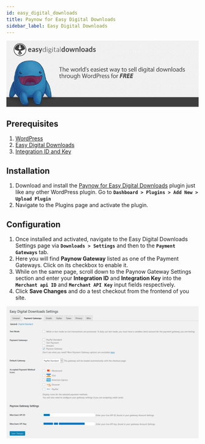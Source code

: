 ```yaml
---
id: easy_digital_downloads
title: Paynow for Easy Digital Downloads
sidebar_label: Easy Digital Downloads
---
```


![Easy Digital Downloads Banner](assets/easy_digital_downloads.png)

## Prerequisites

1. [WordPress](https://www.wordpress.org/)
2. [Easy Digital Downloads](https://wordpress.org/plugins/easy-digital-downloads/)
3. [Integration ID and Key](/docs/integration_generation.html)

## Installation

1. Download and install the [Paynow for Easy Digital Downloads](https://github.com/paynow/Paynow-for-Easy-Digital-Downloads/archive/master.zip) plugin just like any other WordPress plugin. Go to **`Dashboard > Plugins > Add New > Upload Plugin`**
1. Navigate to the Plugins page and activate the plugin.

## Configuration

1. Once installed and activated, navigate to the Easy Digital Downloads Settings page via **`Downloads > Settings`** and then to the **`Payment Gateways`** tab.
1. Here you will find **Paynow Gateway** listed as one of the Payment Gateways. Click on its checkbox to enable it.
1. While on the same page, scroll down to the Paynow Gateway Settings section and enter your **Integration ID** and **Integration Key** into the **`Merchant api ID`** and **`Merchant API Key`** input fields respectively.
1. Click **Save Changes** and do a test checkout from the frontend of you site.

![Paynow for Easy Digital Downloads Settings](assets/edd-settings.png)



